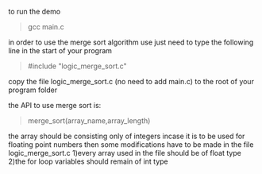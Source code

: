 to run the demo 
>gcc main.c

in order to use the merge sort algorithm use just need to type the following line in the start of your program 
>\#include \"logic_merge_sort.c\"

copy the file logic_merge_sort.c (no need to add main.c) to the root of your program folder 

the API to use merge sort is:
>merge_sort(array_name,array_length)

the array should be consisting only of integers 
incase it is to be used for floating point numbers then some modifications have to be made in the file 
logic_merge_sort.c
1)every array used in the file should be of float type 
2)the for loop variables should remain of int type